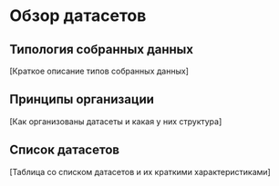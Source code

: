 # Обзор датасетов

## Типология собранных данных
[Краткое описание типов собранных данных]

## Принципы организации
[Как организованы датасеты и какая у них структура]

## Список датасетов
[Таблица со списком датасетов и их краткими характеристиками]